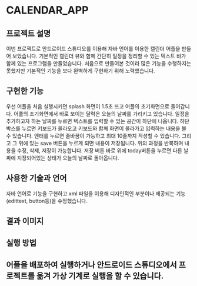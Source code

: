 <h1>CALENDAR_APP</h1>   
<h2>프로젝트 설명</h2>   
이번 프로젝트로 안드로이드 스튜디오를 이용해 자바 언어를 이용한 캘린더 어플을 만들어 보았습니다.   
기본적인 캘린더 뷰와 함께 간단히 일정을 정리할 수 있는 텍스트 바가 함께 있는 프로그램을 만들었습니다.   
처음으로 만들어본 것이라 많은 기능을 수행하지는 못했지만 기본적인 기능을 보다 완벽하게 구현하기 위해 노력했습니다.   
<h2>구현한 기능</h2>   
우선 어플을 처음 실행시키면 splash 화면이 1.5초 뜨고 어플의 초기화면으로 들어갑니다.   
어플의 초기화면에서 바로 보이는 달력은 오늘의 날짜를 가리키고 있습니다.   
일정을 추가하고자 하는 날짜를 누르면 텍스트를 입력할 수 있는 공간이 하단에 나옵니다.   
하단박스를 누르면 키보드가 올라오고 키보드와 함께 화면이 올라가고 입력하는 내용을 볼 수 있습니다.   
엔터를 누르면 줄바꿈이 가능하고 최대 10줄까지 작성할 수 있습니다.   
그리고 그 위에 있는 save 버튼을 누르게 되면 내용이 저장됩니다.   
위의 과정을 반복하며 내용을 수정, 삭제, 저장이 가능합니다.   
저장 버튼 바로 위에 today버튼을 누르면 다른 날짜에 지정되어있는 상태가 오늘의 날짜로 돌아옵니다.   
<h2>사용한 기술과 언어</h2>   
자바 언어로 기능을 구현하고 xml 파일을 이용해 디자인적인 부분이나 제공되는 기능(edittext, button등)을 수정했습니다.   
<h2>결과 이미지<h2>   
   
<h2>실행 방법<h2>   
어플을 배포하여 실행하거나 안드로이드 스튜디오에서 프로젝트를 옮겨 가상 기계로 실행을 할 수 있습니다.
